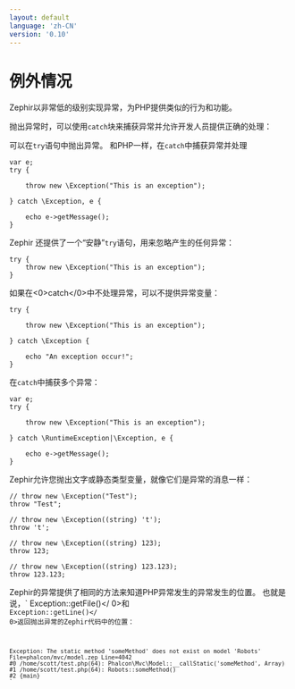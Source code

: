 ```yaml
---
layout: default
language: 'zh-CN'
version: '0.10'
---
```

# 例外情况

Zephir以非常低的级别实现异常，为PHP提供类似的行为和功能。

抛出异常时，可以使用` catch `块来捕获异常并允许开发人员提供正确的处理：

可以在`try`语句中抛出异常。 和PHP一样，在`catch`中捕获异常并处理

    var e;
    try {
    
        throw new \Exception("This is an exception");
    
    } catch \Exception, e {
    
        echo e->getMessage();
    }
    

Zephir 还提供了一个“安静”`try`语句，用来忽略产生的任何异常：

    try {
        throw new \Exception("This is an exception");
    }
    

如果在<0>catch</0>中不处理异常，可以不提供异常变量：

    try {
    
        throw new \Exception("This is an exception");
    
    } catch \Exception {
    
        echo "An exception occur!";
    }
    

在`catch`中捕获多个异常：

    var e;
    try {
    
        throw new \Exception("This is an exception");
    
    } catch \RuntimeException|\Exception, e {
    
        echo e->getMessage();
    }
    

Zephir允许您抛出文字或静态类型变量，就像它们是异常的消息一样：

    // throw new \Exception("Test");
    throw "Test";
    
    // throw new \Exception((string) 't');
    throw 't';
    
    // throw new \Exception((string) 123);
    throw 123;
    
    // throw new \Exception((string) 123.123);
    throw 123.123;
    

Zephir的异常提供了相同的方法来知道PHP异常发生的异常发生的位置。 也就是说，` Exception::getFile()</ 0>和<code> Exception::getLine()</ 0>返回抛出异常的Zephir代码中的位置：</p>

<pre><code>Exception: The static method 'someMethod' does not exist on model 'Robots'
File=phalcon/mvc/model.zep Line=4042
#0 /home/scott/test.php(64): Phalcon\Mvc\Model::__callStatic('someMethod', Array)
#1 /home/scott/test.php(64): Robots::someMethod()
#2 {main}
`</pre>